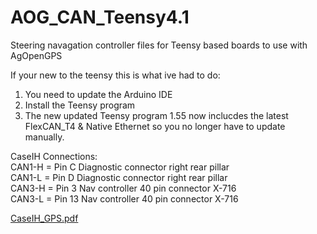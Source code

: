 # AOG_CAN_Teensy4.1
Steering navagation controller files for Teensy based boards to use with AgOpenGPS 

If your new to the teensy this is what ive had to do:
1. You need to update the Arduino IDE
2. Install the Teensy program
3. The new updated Teensy program 1.55 now inclucdes the latest FlexCAN_T4 & Native Ethernet so you no longer have to update manually.

CaseIH Connections:  
CAN1-H = Pin C Diagnostic connector right rear pillar  
CAN1-L = Pin D Diagnostic connector right rear pillar  
CAN3-H = Pin 3 Nav controller 40 pin connector X-716  
CAN3-L = Pin 13 Nav controller 40 pin connector X-716  

[CaseIH_GPS.pdf](https://github.com/MechanicTony/AOG_CAN_Teensy4.1/files/10528432/CaseIH_GPS.pdf)

